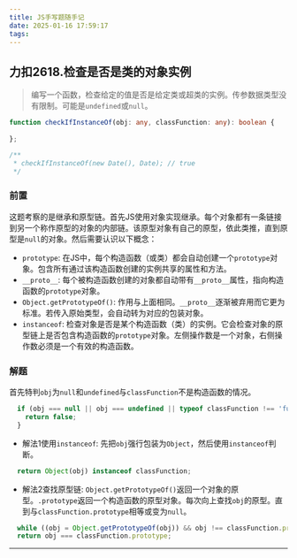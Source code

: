 ```yaml
---
title: JS手写题随手记
date: 2025-01-16 17:59:17
tags:
---
```

## 力扣2618.检查是否是类的对象实例
> 编写一个函数，检查给定的值是否是给定类或超类的实例。传参数据类型没有限制。可能是`undefined`或`null`。
```ts
function checkIfInstanceOf(obj: any, classFunction: any): boolean {
  
};

/**
 * checkIfInstanceOf(new Date(), Date); // true
 */
```
### 前置
这题考察的是继承和原型链。首先JS使用对象实现继承。每个对象都有一条链接到另一个称作原型的对象的内部链。该原型对象有自己的原型，依此类推，直到原型是`null`的对象。然后需要认识以下概念：
- `prototype`: 在JS中，每个构造函数（或类）都会自动创建一个`prototype`对象。包含所有通过该构造函数创建的实例共享的属性和方法。
- `__proto__`: 每个被构造函数创建的对象都自动带有`__proto__`属性，指向构造函数的`prototype`对象。
- `Object.getPrototypeOf()`: 作用与上面相同。`__proto__`逐渐被弃用而它更为标准。若传入原始类型，会自动转为对应的包装对象。
- `instanceof`: 检查对象是否是某个构造函数（类）的实例。它会检查对象的原型链上是否包含构造函数的`prototype`对象。左侧操作数是一个对象，右侧操作数必须是一个有效的构造函数。

### 解题
首先特判`obj`为`null`和`undefined`与`classFunction`不是构造函数的情况。
```ts
  if (obj === null || obj === undefined || typeof classFunction !== 'function') {
    return false;
  }
```
- 解法1使用`instanceof`: 先把`obj`强行包装为`Object`，然后使用`instanceof`判断。
```ts
  return Object(obj) instanceof classFunction;
```
- 解法2查找原型链: `Object.getPrototypeOf()`返回一个对象的原型。`.prototype`返回一个构造函数的原型对象。每次向上查找`obj`的原型。直到与`classFunction.prototype`相等或变为`null`。
```ts
  while ((obj = Object.getPrototypeOf(obj)) && obj !== classFunction.prototype) ;
  return obj === classFunction.prototype;
```

---


